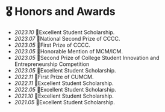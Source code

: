# 🎖 Honors and Awards
- *2023.10* 🥈Excellent Student Scholarship.
- *2023.07* 🥈National Second Prize of CCCC.
- *2023.05* 🥇First Prize of CCCC.
- *2023.05* 🥈Honorable Mention of MCM/ICM.
- *2023.05* 🥈Second Prize of College Student Innovation and Entrepreneurship Competition
- *2023.05* 🥈Excellent Student Scholarship.
- *2022.11* 🥇First Prize of CUMCM.
- *2022.11* 🥈Excellent Student Scholarship.
- *2022.05* 🥇Excellent Student Scholarship.
- *2021.10* 🥈Excellent Student Scholarship.
- *2021.05* 🥇Excellent Student Scholarship.